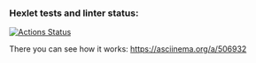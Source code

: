 ### Hexlet tests and linter status:
[![Actions Status](https://github.com/aazalan/frontend-project-lvl1/workflows/hexlet-check/badge.svg)](https://github.com/aazalan/frontend-project-lvl1/actions)

There you can see how it works:
https://asciinema.org/a/506932
